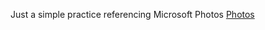 Just a simple practice referencing Microsoft Photos
[Photos](https://https://enmanuelgp00.github.io/photos/ "Take a look!")
